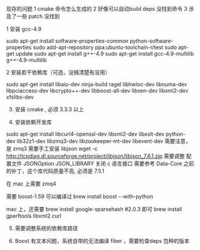 现存的问题
1 cmake 命令怎么生成的
2 好像可以自动build deps 没找到命令
3 涉及了一些 patch 没找到

1 安装 gcc-4.9

sudo apt-get install software-properties-common python-software-properties
sudo add-apt-repository ppa:ubuntu-toolchain-r/test
sudo apt-get update
sudo apt-get install g++-4.9
sudo apt-get install gcc-4.9-multilib g++-4.9-multilib

2 安装若干依赖库（可选，没搞清楚有没用）

sudo apt-get install libaio-dev ninja-build ragel libhwloc-dev libnuma-dev libpciaccess-dev libcrypto++-dev libboost-all-dev libxen-dev libxml2-dev xfslibs-dev

3. 安装 cmake  , 必须 3.3.3 以上

4. 安装依赖开发库

sudo apt-get install  libcurl4-openssl-dev libxml2-dev libxslt-dev python-dev lib32z1-dev libzmq3-dev libzookeeper-mt-dev libevent-dev
需要注意，是 zmq3
需要手工安装 libjson
wget -c http://tcpdiag.dl.sourceforge.net/project/libjson/libjson_7.6.1.zip
需要调整 配置文件 JSONOption  JSON_LIBRARY 关闭 c 语言接口
需要参考 Data-Core 之前的补丁，这个库代码质量不高, 必须是 7.5.1

在 mac 上需要 zmq4

需要 boost-1.59 可以编译过
brew install boost --with-python

mac 上，还需要  brew install google-sparsehash
#2.0.3 即可
brew install gperftools  libxml2 curl

5. 需要调整系统的依赖库路径

6. Boost 有文本问题，系统自带的无法编译 fiber ，需要检查deps 包种的版本
